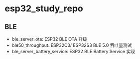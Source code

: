 # esp32_study_repo

## BLE

* ble_server_ota: ESP32 BLE OTA 升级
* ble50_throughput: ESP32C3/ ESP32S3 BLE 5.0 吞吐量测试
* ble_server_battery_service: ESP32 BLE Battery  Service 实现

